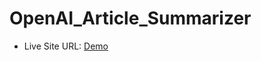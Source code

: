 # OpenAI_Article_Summarizer

- Live Site URL: [Demo](https://jahmd.github.io/OpenAI_Article_Summarizer/)
